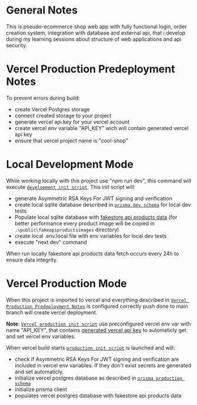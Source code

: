 # General Notes
This is pseudo-ecommerce shop web app with fully functional login, order creation system, integration with database and external api, that i develop during my learning sessions about structure of web applications and api security.

# Vercel Production Predeployment Notes
To prevent errors during build:
- create Vercel Postgres storage
- connect created storage to your project
- generate vercel api key for your vercel account
- create vercel env variable "API_KEY" wich will contain generated vercel api key
- ensure that vercel project name is "cool-shop"

# Local Development Mode 
While working locally with this project use "npm run dev", this command will execute [`development init script`](./devInitScript.js).
This init script will:
- generate Asymmetric RSA Keys For JWT signing and verification
- create local sqlite database described in [`prisma dev schema`](./prisma/devSchema.prisma) for local dev tests
- Populate local sqlite database with [fakestore api products data](https://fakestoreapi.com/) (for better performance every product image will be copied in `.\public\fakeapiproductsimages` directory)
- create local .env.local file with env variables for local dev tests
- execute "next dev" command
  
When run locally fakestore api products data fetch occurs every 24h to ensure data integrity.

# Vercel Production Mode
When this project is imported to vercel and everything described in [`Vercel Production Predeployment Notes`](#vercel-production-predeployment-notes) is configured correctly push done to main branch will create vercel deployment.

**Note**: [`Vercel production init script`](./prodInitScript.js) use preconfigured vercel env var with name "API_KEY", that contains [generated vercel api key](https://vercel.com/docs/rest-api) to automaticly get and set vercel env variables.

When vercel build starts [`production init script`](./prodInitScript.js) is launched and will:
- check if Asymmetric RSA Keys For JWT signing and verification are included in vercel env variables. If they don't exist secrets are generated and set automaticly.
- initialize vercel postgres database as described in [`prisma production schema`](./prisma/prodSchema.prisma)
- initialize prisma client
- populates vercel postgres database with fakestore api products data
